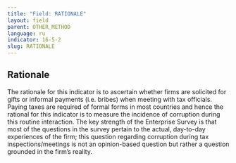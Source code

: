 ```yaml
---
title: "Field: RATIONALE"
layout: field
parent: OTHER_METHOD
language: ru
indicator: 16-5-2
slug: RATIONALE
---
```

## Rationale

The rationale for this indicator is to ascertain whether firms are solicited for gifts or informal payments (i.e. bribes) when meeting with tax officials. Paying taxes are required of formal forms in most countries and hence the rational for this indicator is to measure the incidence of corruption during this routine interaction. The key strength of the Enterprise Survey is that most of the questions in the survey pertain to the actual, day-to-day experiences of the firm; this question regarding corruption during tax inspections/meetings is not an opinion-based question but rather a question grounded in the firm’s reality.